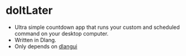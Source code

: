 # doItLater

* Ultra simple countdown app that runs your custom and scheduled command on your desktop computer.
* Written in Dlang.
* Only depends on [dlangui](https://github.com/buggins/dlangui)

